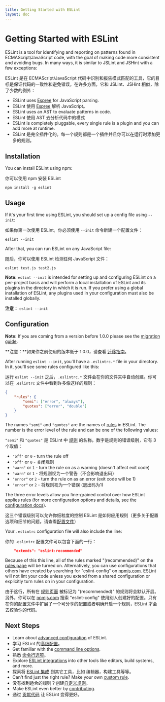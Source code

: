 ```yaml
---
title: Getting Started with ESLint
layout: doc
---
```

<!-- Note: No pull requests accepted for this file. See README.md in the root directory for details. -->

# Getting Started with ESLint

ESLint is a tool for identifying and reporting on patterns found in ECMAScript/JavaScript code, with the goal of making code more consistent and avoiding bugs. In many ways, it is similar to JSLint and JSHint with a few exceptions:

ESLint 是在 ECMAScript/JavaScript 代码中识别和报告模式匹配的工具，它的目标是保证代码的一致性和避免错误。在许多方面，它和 JSLint、JSHint 相似，除了少数的例外：

* ESLint uses [Espree](https://github.com/eslint/espree) for JavaScript parsing.
* ESLint 使用 [Espree](https://github.com/eslint/espree) 解析 JavaScript。
* ESLint uses an AST to evaluate patterns in code.
* ESLint 使用 AST 去分析代码中的模式
* ESLint is completely pluggable, every single rule is a plugin and you can add more at runtime.
* ESLint 是完全插件化的。每一个规则都是一个插件并且你可以在运行时添加更多的规则。

## Installation

You can install ESLint using npm:

你可以使用 npm 安装 ESLint

    npm install -g eslint

## Usage

If it's your first time using ESLint, you should set up a config file using `--init`:

如果你第一次使用 ESLint，你必须使用 `--init` 命令新建一个配置文件：

    eslint --init

After that, you can run ESLint on any JavaScript file:

随后，你可以使用 ESLint 检测任何 JavaScript 文件：

    eslint test.js test2.js

**Note:** `eslint --init` is intended for setting up and configuring ESLint on a per-project basis and will perform a local installation of ESLint and its plugins in the directory in which it is run. If you prefer using a global installation of ESLint, any plugins used in your configuration must also be installed globally.

**注意：** `eslint --init`

## Configuration

**Note:** If you are coming from a version before 1.0.0 please see the [migration guide](migrating-to-1.0.0).

**注意：**如果你之前使用的版本低于 1.0.0，请查看 [迁移指南](migrating-to-1.0.0)。

After running `eslint --init`, you'll have a `.eslintrc.*` file in your directory. In it, you'll see some rules configured like this:

运行 `eslint --init` 之后，`.eslintrc.*` 文件会在你的文件夹中自动创建。你可以在 `.eslintrc` 文件中看到许多像这样的规则：

```json
{
    "rules": {
        "semi": ["error", "always"],
        "quotes": ["error", "double"]
    }
}
```

The names `"semi"` and `"quotes"` are the names of [rules](../rules) in ESLint. The number is the error level of the rule and can be one of the following values:

`"semi"` 和 `"quotes"` 是 ESLint 中 [规则](../rules) 的名称。数字是规则的错误级别，它有 3 个取值：

* `"off"` or `0` - turn the rule off
* `"off"` or `0` - 关闭规则
* `"warn"` or `1` - turn the rule on as a warning (doesn't affect exit code)
* `"warn"` or `1` - 将规则视为一个警告（不会影响退出码）
* `"error"` or `2` - turn the rule on as an error (exit code will be 1)
* `"error"` or `2` - 将规则视为一个错误 (退出码为1)

The three error levels allow you fine-grained control over how ESLint applies rules (for more configuration options and details, see the [configuration docs](configuring)).

这三个错误级别可以允许你细粒度的控制 ESLint 是如何应用规则（更多关于配置选项和细节的问题，请查看[配置文件](configuring)）

Your `.eslintrc` configuration file will also include the line:

你的 `.eslintrc` 配置文件可以包含下面的一行：

```json
    "extends": "eslint:recommended"
```

Because of this this line, all of the rules marked "(recommended)" on the [rules page](../rules) will be turned on.  Alternatively, you can use configurations that others have created by searching for "eslint-config" on [npmjs.com](https://www.npmjs.com/search?q=eslint-config).  ESLint will not lint your code unless you extend from a shared configuration or explicitly turn rules on in your configuration.

由于这行，所有在 [规则页面](../rules) 被标记为 "(recommended)" 的规则将会默认开启。另外，你可以在 [npmjs.com](https://www.npmjs.com/search?q=eslint-config) 搜索 "eslint-config" 使用别人创建好的配置。只有在你的配置文件中扩展了一个可分享的配置或者明确开启一个规则，ESLint 才会去校验你的代码。

## Next Steps

* Learn about [advanced configuration](configuring) of ESLint.
* 学习 ESLint 的[高级配置](configuring)。
* Get familiar with the [command line options](command-line-interface).
* 熟悉 [命令行选项](command-line-interface)。
* Explore [ESLint integrations](integrations) into other tools like editors, build systems, and more.
* 探索将 [ESLint 集成](integrations) 到其它工具，比如 编辑器，构建工具等等。
* Can't find just the right rule?  Make your own [custom rule](../developer-guide/working-with-rules).
* 没有找到适合的规则？创建[自定义规则](../developer-guide/working-with-rules)。
* Make ESLint even better by [contributing](../developer-guide/contributing).
* 通过 [贡献代码](../developer-guide/contributing) 让 ESLint 变得更好。
